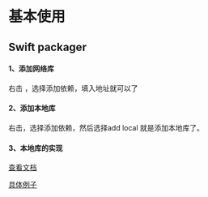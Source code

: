 # 基本使用

## Swift packager

#### 1、添加网络库

右击 ，选择添加依赖，填入地址就可以了

#### 2、添加本地库

右击，选择添加依赖，然后选择add local 就是添加本地库了。

#### 3、本地库的实现

[查看文档](https://app.gitbook.com/s/ddm4swBYvT7bFuljA2z2/qi-ta/swiftmodule)

[具体例子](https://github.com/hly-code-source/exmaples/tree/main/swift/TestSwiftExmaple)
